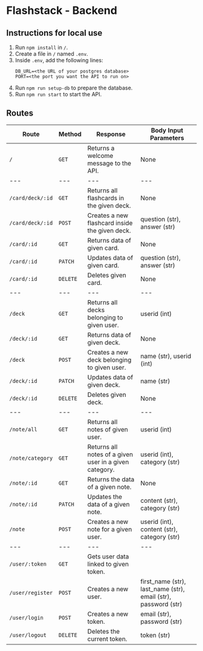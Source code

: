 # Flashstack - Backend

## Instructions for local use

1. Run `npm install` in `/`.
2. Create a file in `/` named `.env`.
3. Inside `.env`, add the following lines:
    ```
    DB_URL=<the URL of your postgres database>
    PORT=<the port you want the API to run on>
    ```
4. Run `npm run setup-db` to prepare the database.
5. Run `npm run start` to start the API.

## Routes


| Route | Method | Response | Body Input Parameters
| --- | --- | --- | --- |
| `/` | `GET` | Returns a welcome message to the API. | None
| --- | --- | --- | --- |
| `/card/deck/:id` | `GET` | Returns all flashcards in the given deck. | None
| `/card/deck/:id` | `POST` | Creates a new flashcard inside the given deck. | question (str), answer (str)
| `/card/:id` | `GET` | Returns data of given card. | None
| `/card/:id` | `PATCH` | Updates data of given card. | question (str), answer (str)
| `/card/:id` | `DELETE` | Deletes given card. | None
| --- | --- | --- | --- |
| `/deck` | `GET` | Returns all decks belonging to given user. | userid (int)
| `/deck/:id` | `GET` | Returns data of given deck. | None
| `/deck` | `POST` | Creates a new deck belonging to given user. | name (str), userid (int)
| `/deck/:id` | `PATCH` | Updates data of given deck. | name (str)
| `/deck/:id` | `DELETE` | Deletes given deck. | None
| --- | --- | --- | --- |
| `/note/all` | `GET` | Returns all notes of given user. | userid (int)
| `/note/category` | `GET` | Returns all notes of a given user in a given category. | userid (int), category (str)
| `/note/:id` | `GET` | Returns the data of a given note. | None
| `/note/:id` | `PATCH` | Updates the data of a given note. | content (str), category (str)
| `/note` | `POST` | Creates a new note for a given user. | userid (int), content (str), category (str)
| --- | --- | --- | --- |
| `/user/:token` | `GET` | Gets user data linked to given token. | 
| `/user/register` | `POST` | Creates a new user. | first_name (str), last_name (str), email (str), password (str)
| `/user/login` | `POST` | Creates a new token. | email (str), password (str)
| `/user/logout` | `DELETE` | Deletes the current token. | token (str)


